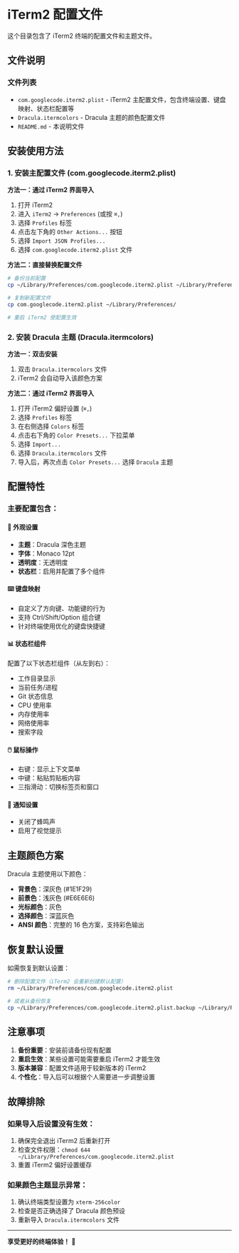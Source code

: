 # iTerm2 配置文件

这个目录包含了 iTerm2 终端的配置文件和主题文件。

## 文件说明

### 文件列表
- `com.googlecode.iterm2.plist` - iTerm2 主配置文件，包含终端设置、键盘映射、状态栏配置等
- `Dracula.itermcolors` - Dracula 主题的颜色配置文件
- `README.md` - 本说明文件

## 安装使用方法

### 1. 安装主配置文件 (com.googlecode.iterm2.plist)

**方法一：通过 iTerm2 界面导入**
1. 打开 iTerm2
2. 进入 `iTerm2` → `Preferences` (或按 `⌘,`)
3. 选择 `Profiles` 标签
4. 点击左下角的 `Other Actions...` 按钮
5. 选择 `Import JSON Profiles...`
6. 选择 `com.googlecode.iterm2.plist` 文件

**方法二：直接替换配置文件**
```bash
# 备份当前配置
cp ~/Library/Preferences/com.googlecode.iterm2.plist ~/Library/Preferences/com.googlecode.iterm2.plist.backup

# 复制新配置文件
cp com.googlecode.iterm2.plist ~/Library/Preferences/

# 重启 iTerm2 使配置生效
```

### 2. 安装 Dracula 主题 (Dracula.itermcolors)

**方法一：双击安装**
1. 双击 `Dracula.itermcolors` 文件
2. iTerm2 会自动导入该颜色方案

**方法二：通过 iTerm2 界面导入**
1. 打开 iTerm2 偏好设置 (`⌘,`)
2. 选择 `Profiles` 标签
3. 在右侧选择 `Colors` 标签
4. 点击右下角的 `Color Presets...` 下拉菜单
5. 选择 `Import...`
6. 选择 `Dracula.itermcolors` 文件
7. 导入后，再次点击 `Color Presets...` 选择 `Dracula` 主题

## 配置特性

### 主要配置包含：

#### 🎨 外观设置
- **主题**：Dracula 深色主题
- **字体**：Monaco 12pt
- **透明度**：无透明度
- **状态栏**：启用并配置了多个组件

#### ⌨️ 键盘映射
- 自定义了方向键、功能键的行为
- 支持 Ctrl/Shift/Option 组合键
- 针对终端使用优化的键盘快捷键

#### 📊 状态栏组件
配置了以下状态栏组件（从左到右）：
- 工作目录显示
- 当前任务/进程
- Git 状态信息
- CPU 使用率
- 内存使用率
- 网络使用率
- 搜索字段

#### 🖱️ 鼠标操作
- 右键：显示上下文菜单
- 中键：粘贴剪贴板内容
- 三指滑动：切换标签页和窗口

#### 🔔 通知设置
- 关闭了蜂鸣声
- 启用了视觉提示

## 主题颜色方案

Dracula 主题使用以下颜色：
- **背景色**：深灰色 (#1E1F29)
- **前景色**：浅灰色 (#E6E6E6)
- **光标颜色**：灰色
- **选择颜色**：深蓝灰色
- **ANSI 颜色**：完整的 16 色方案，支持彩色输出

## 恢复默认设置

如需恢复到默认设置：

```bash
# 删除配置文件（iTerm2 会重新创建默认配置）
rm ~/Library/Preferences/com.googlecode.iterm2.plist

# 或者从备份恢复
cp ~/Library/Preferences/com.googlecode.iterm2.plist.backup ~/Library/Preferences/com.googlecode.iterm2.plist
```

## 注意事项

1. **备份重要**：安装前请备份现有配置
2. **重启生效**：某些设置可能需要重启 iTerm2 才能生效
3. **版本兼容**：配置文件适用于较新版本的 iTerm2
4. **个性化**：导入后可以根据个人需要进一步调整设置

## 故障排除

### 如果导入后设置没有生效：
1. 确保完全退出 iTerm2 后重新打开
2. 检查文件权限：`chmod 644 ~/Library/Preferences/com.googlecode.iterm2.plist`
3. 重置 iTerm2 偏好设置缓存

### 如果颜色主题显示异常：
1. 确认终端类型设置为 `xterm-256color`
2. 检查是否正确选择了 Dracula 颜色预设
3. 重新导入 `Dracula.itermcolors` 文件

---

**享受更好的终端体验！** 🚀 